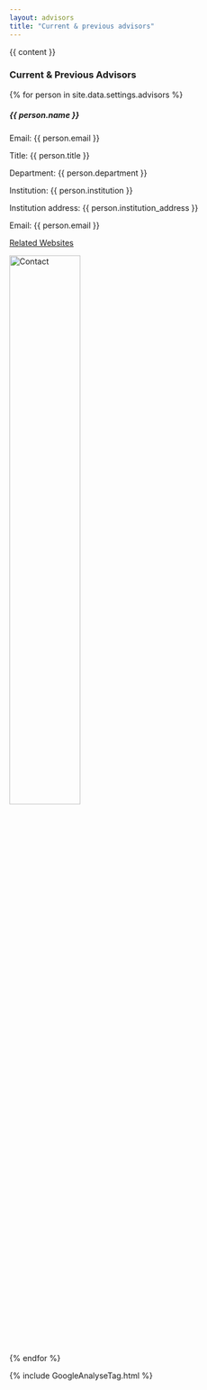 ```yaml
---
layout: advisors
title: "Current & previous advisors"
---
```


{{ content }}

<h3 class="fw-bold border-bottom pb-3 mb-5">Current & Previous  Advisors </h3>
{% for person in site.data.settings.advisors %}
<div class="row g-5 mb-5">
  <div class="col-md-6">
    <h5>{{ person.name }}</h5>
    <p>Email: {{ person.email }}</p>
    <p>Title: {{ person.title }}</p>
    <p>Department: {{ person.department }}</p>
    <p>Institution: {{ person.institution }}</p>
    <p>Institution address: {{ person.institution_address }}</p>
    <p>Email: {{ person.email }}</p>
    <p><a href="{{ person.url }}">Related Websites</a></p>
  </div>
  <div class="col-md-6">
    <img src="/{{ person.image }}" alt="Contact" width="50%">
  </div>
</div>
{% endfor %}

{% include GoogleAnalyseTag.html %}